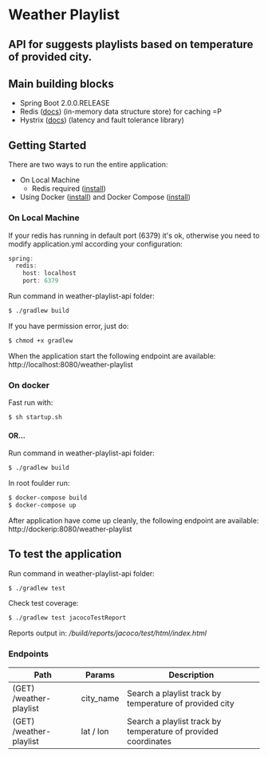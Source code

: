 # Weather Playlist
## API for suggests playlists based on temperature of provided city.

## Main building blocks
 * Spring Boot 2.0.0.RELEASE
 * Redis ([docs](docs/cache.md)) (in-memory data structure store) for caching =P
 * Hystrix ([docs](docs/hystrixfallback.md)) (latency and fault tolerance library)
## Getting Started
There are two ways to run the entire application:
* On Local Machine
  * Redis required ([install](https://redis.io/topics/quickstart))
* Using Docker ([install](https://docs.docker.com/install/)) and Docker Compose ([install](https://docs.docker.com/compose/install/))
### On Local Machine
If your redis has running in default port (6379) it's ok, otherwise you need to modify application.yml according your configuration:
```java
spring:
  redis:
    host: localhost
    port: 6379
```
Run command in weather-playlist-api folder:
```sh
$ ./gradlew build
```
If you have permission error, just do:
```sh
$ chmod +x gradlew
```
When the application start the following endpoint are available:
http://localhost:8080/weather-playlist
### On docker
Fast run with:
```sh
$ sh startup.sh
```
#### OR...
Run command in weather-playlist-api folder:
```sh
$ ./gradlew build
```
In root foulder run:

```sh
$ docker-compose build
$ docker-compose up
```
After application have come up cleanly, the following endpoint are available:
http://dockerip:8080/weather-playlist

## To test the application

Run command in weather-playlist-api folder:
```sh
$ ./gradlew test
```
Check test coverage:
```sh
$ ./gradlew test jacocoTestReport
```
Reports output in: */build/reports/jacoco/test/html/index.html*

### Endpoints

| Path             | Params       | Description |
|------------------|--------------|--|
| (GET) /weather-playlist | city_name   | Search a playlist track by temperature of provided city |
| (GET) /weather-playlist | lat / lon   | Search a playlist track by temperature of provided coordinates |
